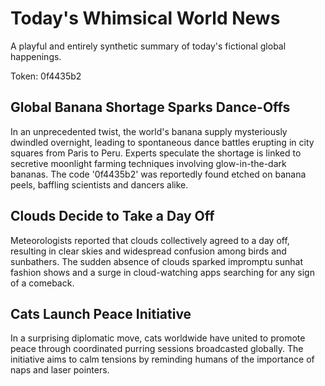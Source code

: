 # Today's Whimsical World News

A playful and entirely synthetic summary of today's fictional global happenings.

Token: 0f4435b2

## Global Banana Shortage Sparks Dance-Offs

In an unprecedented twist, the world's banana supply mysteriously dwindled overnight, leading to spontaneous dance battles erupting in city squares from Paris to Peru. Experts speculate the shortage is linked to secretive moonlight farming techniques involving glow-in-the-dark bananas. The code '0f4435b2' was reportedly found etched on banana peels, baffling scientists and dancers alike.

## Clouds Decide to Take a Day Off

Meteorologists reported that clouds collectively agreed to a day off, resulting in clear skies and widespread confusion among birds and sunbathers. The sudden absence of clouds sparked impromptu sunhat fashion shows and a surge in cloud-watching apps searching for any sign of a comeback.

## Cats Launch Peace Initiative

In a surprising diplomatic move, cats worldwide have united to promote peace through coordinated purring sessions broadcasted globally. The initiative aims to calm tensions by reminding humans of the importance of naps and laser pointers.